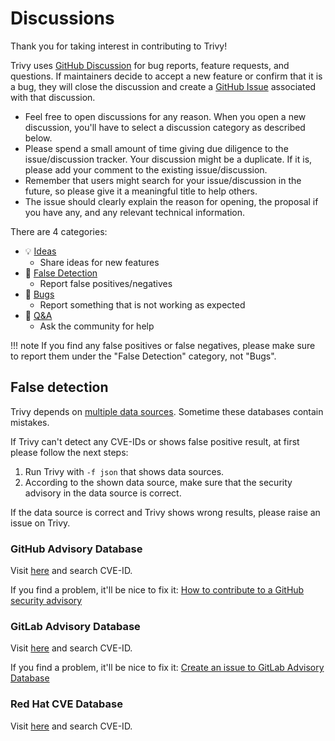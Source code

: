 # Discussions
Thank you for taking interest in contributing to Trivy!

Trivy uses [GitHub Discussion](https://github.com/aquasecurity/trivy/discussions) for bug reports, feature requests, and questions.
If maintainers decide to accept a new feature or confirm that it is a bug, they will close the discussion and create a [GitHub Issue](https://github.com/aquasecurity/trivy/issues) associated with that discussion.

- Feel free to open discussions for any reason. When you open a new discussion, you'll have to select a discussion category as described below.
- Please spend a small amount of time giving due diligence to the issue/discussion tracker. Your discussion might be a duplicate. If it is, please add your comment to the existing issue/discussion.
- Remember that users might search for your issue/discussion in the future, so please give it a meaningful title to help others.
- The issue should clearly explain the reason for opening, the proposal if you have any, and any relevant technical information.

There are 4 categories:

- 💡 [Ideas](https://github.com/aquasecurity/trivy/discussions/categories/ideas)
    - Share ideas for new features
- 🔎 [False Detection](https://github.com/aquasecurity/trivy/discussions/categories/false-detection)
    - Report false positives/negatives
- 🐛 [Bugs](https://github.com/aquasecurity/trivy/discussions/categories/bugs)
    - Report something that is not working as expected
- 🙏 [Q&A](https://github.com/aquasecurity/trivy/discussions/categories/q-a)
    - Ask the community for help

!!! note
    If you find any false positives or false negatives, please make sure to report them under the "False Detection" category, not "Bugs".

## False detection
Trivy depends on [multiple data sources](https://aquasecurity.github.io/trivy/latest/docs/scanner/vulnerability/#data-sources).
Sometime these databases contain mistakes.

If Trivy can't detect any CVE-IDs or shows false positive result, at first please follow the next steps:

1. Run Trivy with `-f json` that shows data sources.
2. According to the shown data source, make sure that the security advisory in the data source is correct.

If the data source is correct and Trivy shows wrong results, please raise an issue on Trivy.

### GitHub Advisory Database
Visit [here](https://github.com/advisories) and search CVE-ID.

If you find a problem, it'll be nice to fix it: [How to contribute to a GitHub security advisory](https://github.blog/2022-02-22-github-advisory-database-now-open-to-community-contributions/)

### GitLab Advisory Database
Visit [here](https://advisories.gitlab.com/) and search CVE-ID.

If you find a problem, it'll be nice to fix it: [Create an issue to GitLab Advisory Database](https://gitlab.com/gitlab-org/security-products/gemnasium-db/-/issues)

### Red Hat CVE Database
Visit [here](https://access.redhat.com/security/security-updates/?cwe=476#/cve) and search CVE-ID.

